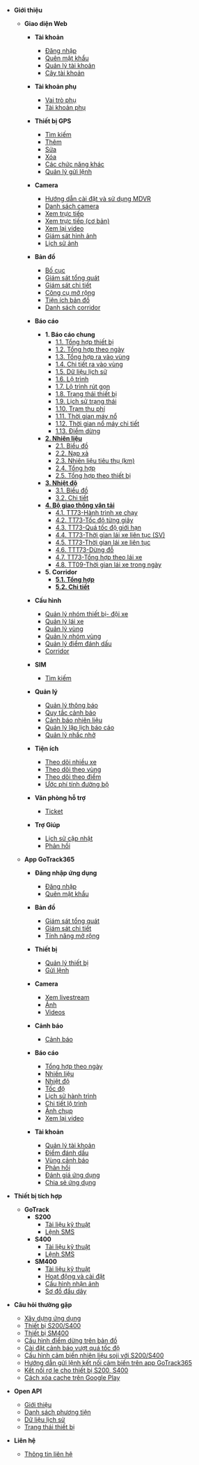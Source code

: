 - **Giới thiệu**
  - **Giao diện Web**
    - **Tài khoản**
      - [Đăng nhập](vi/modules/web-interface/users/login/)
      - [Quên mật khẩu](vi/modules/web-interface/users/forget-password/)
      - [Quản lý tài khoản](vi/modules/web-interface/users/account-management/)
      - [Cây tài khoản](vi/modules/web-interface/users/account-tree/)
     
    - **Tài khoản phụ**
      - [Vai trò phụ](vi/modules/web-interface/auxiliary/role-alias/)
      - [Tài khoản phụ](vi/modules/web-interface/auxiliary/user-alias/)
    - **Thiết bị GPS**
      - [Tìm kiếm ](vi/modules/web-interface/devices/search-device/)
      - [Thêm ](vi/modules/web-interface/devices/add-device/)
      - [Sửa  ](vi/modules/web-interface/devices/edit-device/)
      - [Xóa  ](vi/modules/web-interface/devices/delete-device/)
      - [Các chức năng khác](vi/modules/web-interface/devices/equipment-management/)
      - [Quản lý gửi lệnh ](vi/modules/web-interface/devices/send-the-device-command/)

    - **Camera**  
      - [Hướng dẫn cài đặt và sử dụng MDVR](vi/modules/web-interface/camera/instructions-for-installing-configuring/)
      - [Danh sách camera ](vi/modules/web-interface/camera/list-camera/)
      - [Xem trực tiếp](vi/modules/web-interface/camera/livestream/)
      - [Xem trực tiếp (cơ bản)](vi/modules/web-interface/camera/livestream-basic/)
      - [Xem lại video](vi/modules/web-interface/camera/playback/)
      - [Giám sát hình ảnh](vi/modules/web-interface/camera/live-photo/)
      - [Lịch sử ảnh](vi/modules/web-interface/camera/history-image/)
    - **Bản đồ**
      - [Bố cục ](vi/modules/web-interface/tracking/Interface-main/)
      - [Giám sát tổng quát   ](vi/modules/web-interface/tracking/general-device-monitoring/)
      - [Giám sát chi tiết](vi/modules/web-interface/tracking/detailed-monitoring/)
      - [Công cụ mở rộng](vi/modules/web-interface/tracking/map-tools/)
      - [Tiện ích bản đồ](vi/modules/web-interface/tracking/map-widget/)
      - [Danh sách corridor](vi/modules/web-interface/tracking/map-corridor/)
    - **Báo cáo**
      - **1. Báo cáo chung**
          - [1.1. Tổng hợp thiết bị](vi/modules/web-interface/reports/general-report/summary-devices/)
          - [1.2. Tổng hợp theo ngày](vi/modules/web-interface/reports/general-report/summary-by-days/)
          - [1.3. Tổng hợp ra vào vùng](vi/modules/web-interface/reports/general-report/geofence-summary/)
          - [1.4. Chi tiết ra vào vùng](vi/modules/web-interface/reports/general-report/geofence-detail/)
          - [1.5. Dữ liệu lịch sử](vi/modules/web-interface/reports/general-report/history/)
          - [1.6. Lộ trình](vi/modules/web-interface/reports/general-report/route/)
          - [1.7. Lộ trình rút gọn](vi/modules/web-interface/reports/general-report/route-simple/)
          - [1.8. Trạng thái thiết bị](vi/modules/web-interface/reports/general-report/status-device/)
          - [1.9. Lịch sử trạng thái](vi/modules/web-interface/reports/general-report/status-history/)
          - [1.10. Trạm thu phí](vi/modules/web-interface/reports/general-report/toll-station/)
          - [1.11. Thời gian máy nổ](vi/modules/web-interface/reports/general-report/engine/)
          - [1.12. Thời gian nổ máy chi tiết](vi/modules/web-interface/reports/general-report/engine-detail/)
          - [1.13. Điểm dừng](vi/modules/web-interface/reports/general-report/stop-point/)
      - [**2. Nhiên liệu**](vi/modules/web-interface/reports/fuel/)
          - [2.1. Biểu đồ](vi/modules/web-interface/reports/fuel/chart/)
          - [2.2. Nạp xả](vi/modules/web-interface/reports/fuel/changes/)
          - [2.3. Nhiên liệu tiêu thụ (km)](vi/modules/web-interface/reports/fuel/fuel-estimate/)
          - [2.4. Tổng hợp](vi/modules/web-interface/reports/fuel/fuel-summary/)
          - [2.5. Tổng hợp theo thiết bị](vi/modules/web-interface/reports/fuel/fuel-summary-by-days/)
      - [**3. Nhiệt độ**](vi/modules/web-interface/reports/temperature/)
          - [3.1. Biểu đồ](vi/modules/web-interface/reports/temperature/chart/)
          - [3.2. Chi tiết](vi/modules/web-interface/reports/temperature/detail/)
      - [**4. Bộ giao thông vận tải**](vi/modules/web-interface/reports/the-transportation/)
          - [4.1. TT73-Hành trình xe chạy](vi/modules/web-interface/reports/the-transportation/gov-journey/)
          - [4.2. TT73-Tốc độ từng giây](vi/modules/web-interface/reports/the-transportation/gov-speed/)
          - [4.3. TT73-Quá tốc độ giới hạn](vi/modules/web-interface/reports/the-transportation/gov-over-speed/)
          - [4.4. TT73-Thời gian lái xe liên tục (SV)](vi/modules/web-interface/reports/the-transportation/gov-driving/)
          - [4.5. TT73-Thời gian lái xe liên tục](vi/modules/web-interface/reports/the-transportation/gov-driving-device/)
          - [4.6. TTT73-Dừng đỗ](vi/modules/web-interface/reports/the-transportation/gov-stop/)
          - [4.7. TT73-Tổng hợp theo lái xe](vi/modules/web-interface/reports/the-transportation/gov-summary-by-driver/)
          - [4.8. TT09-Thời gian lái xe trong ngày](vi/modules/web-interface/reports/the-transportation/gov-driving-on-day/)
      - **5. Corridor**
        - [**5.1. Tổng hợp**](vi/modules/web-interface/reports/corridor/summary/)
        - [**5.2. Chi tiết**](vi/modules/web-interface/reports/corridor/detail/)
    - **Cấu hình**
      - [Quản lý nhóm thiết bị- đội xe ](vi/modules/web-interface/configuration/device-group/)
      - [Quản lý lái xe](vi/modules/web-interface/configuration/driver/)
      - [Quản lý vùng](vi/modules/web-interface/configuration/manage-region/)
      - [Quản lý nhóm vùng](vi/modules/web-interface/configuration/group-geofence/)
      - [Quản lý điểm đánh dấu](vi/modules/web-interface/configuration/manage-poi/) 
      - [Corridor](vi/modules/web-interface/configuration/corridor/)
    - **SIM**
      - [Tìm kiếm](vi/modules/web-interface/sim/)
    
    - **Quản lý**
      - [Quản lý thông báo](vi/modules/web-interface/notification/)
      - [Quy tắc cảnh báo](vi/modules/web-interface/notification/warning/)
      - [Cảnh báo nhiên liệu](vi/modules/web-interface/notification/fuel-alert/)
      - [Quản lý lập lịch báo cáo](vi/modules/web-interface/notification/schedule-report/)
      - [Quản lý nhắc nhở](vi/modules/web-interface/notification/remind/)
     
    - **Tiện ích**
      - [Theo dõi nhiều xe](vi/modules/web-interface/utilities/trackings/) 
      - [Theo dõi theo vùng](vi/modules/web-interface/utilities/multi-tracking-by-geofence/) 
      - [Theo dõi theo điểm](vi/modules/web-interface/utilities/multi-tracking-by-landmarks/)
      - [Ước phí tính đường bộ](vi/modules/web-interface/utilities/estimated-road-charges/)
     
    - **Văn phòng hỗ trợ**
      - [Ticket](vi/modules/web-interface/back-office/ticket/)

    - **Trợ Giúp**
      - [Lịch sử cập nhật](vi/modules/web-interface/version-history/)
      - [Phản hồi](vi/modules/web-interface/back-office/feedback/)
  
  - **App GoTrack365**
    - **Đăng nhập ứng dụng**
      - [Đăng nhập](vi/modules/app-gotrack365/login/)
      - [Quên mật khẩu](vi/modules/app-gotrack365/forget-password/)
    - **Bản đồ**
      - [Giám sát tổng quát ](vi/modules/app-gotrack365/general-device-monitoring/)
      - [Giám sát chi tiết](vi/modules/app-gotrack365/detailed-monitoring/)
      - [Tính năng mở rộng ](vi/modules/app-gotrack365/send-command/)
    - **Thiết bị**
      - [Quản lý thiết bị](vi/modules/app-gotrack365/device/)
      - [Gửi lệnh](vi/modules/app-gotrack365/send-command-pro-new/)
      
    - **Camera**  
      - [Xem livestream](vi/modules/app-gotrack365/camera/livestream/)
      - [Ảnh ](vi/modules/app-gotrack365/camera/photo/)
      - [Videos ](vi/modules/app-gotrack365/camera/videos/)
    - **Cảnh báo**
      - [Cảnh báo](vi/modules/app-gotrack365/notification/warning/)
     
    - **Báo cáo**
      - [Tổng hợp theo ngày](vi/modules/app-gotrack365/reports/summary-by-day/)
      - [Nhiên liệu](vi/modules/app-gotrack365/reports/fuel/)
      - [Nhiệt độ](vi/modules/app-gotrack365/reports/temperature/)
      - [Tốc độ](vi/modules/app-gotrack365/reports/speed/)
      - [Lịch sử hành trình](vi/modules/app-gotrack365/reports/route-history/)
      - [Chi tiết  lộ  trình](vi/modules/app-gotrack365/reports/route-detail/)
      - [Ảnh chụp ](vi/modules/app-gotrack365/reports/photo/)
      - [Xem lại video](vi/modules/app-gotrack365/reports/playback-video/)
    
    
    - **Tài khoản**
      - [Quản lý tài khoản](vi/modules/app-gotrack365/account-management/)
      - [Điểm đánh dấu](vi/modules/app-gotrack365/poi/)
      - [Vùng cảnh báo](vi/modules/app-gotrack365/warning-area/) 
      - [Phản hồi](vi/modules/app-gotrack365/different/feedback/)
      - [Đánh giá ứng dụng](vi/modules/app-gotrack365/different/app-review/)
      - [Chia sẻ ứng dụng](vi/modules/app-gotrack365/different/app-share/)

- **Thiết bị tích hợp**
  - **GoTrack**
    - **S200**
      - [Tài liệu kỹ thuật](vi/modules/integrated-devices/smc/s200/technical-document/)
      - [Lệnh SMS](vi/modules/integrated-devices/smc/s200/sms-command/)
    - **S400**
      - [Tài liệu kỹ thuật](vi/modules/integrated-devices/smc/s400/technical-document/)
      - [Lệnh SMS](vi/modules/integrated-devices/smc/s400/sms-command/)
    - **SM400**
      - [Tài liệu kỹ thuật](vi/modules/integrated-devices/smc/sm400/technical-document/)
      - [Hoạt động và cài đặt](vi/modules/integrated-devices/smc/sm400/operation-settings/)
      - [Cấu hình nhận ảnh](vi/modules/integrated-devices/smc/sm400/configuration-connection/)
      - [Sơ đồ đấu dây ](vi/modules/integrated-devices/smc/sm400/wriring-diagram/) 

- **Câu hỏi thường gặp**
  - [Xây dựng ứng dụng](vi/modules/web-interface/faq/build-app/)
  - [Thiết bị S200/S400](vi/modules/web-interface/faq/device-s200-s400/)
  - [Thiết bị SM400](vi/modules/web-interface/faq/sm400/)
  - [Cấu hình điểm dừng trên bản đồ](vi/modules/web-interface/faq/configure-stops/)
  - [Cài đặt cảnh báo vượt quá tốc độ](vi/modules/web-interface/faq/setting-over-speed/)
  - [Cấu hình cảm biến nhiên liệu soji với S200/S400](vi/modules/web-interface/faq/connect-sensor-s400/)
  - [Hướng dẫn gửi lệnh kết nối cảm biến trên app GoTrack365](vi/modules/app-gotrack365/send-command-sensor-pro-new/)
  - [Kết nối rơ le cho thiết bị S200, S400](vi/modules/web-interface/faq/ro-le/)
  - [Cách xóa cache trên Google Play](vi/modules/web-interface/faq/clear-cache-on-google-play/)
- **Open API**  
  - [Giới thiệu](vi/modules/api/get-started/) 
  - [Danh sách phương tiện](vi/modules/api/get-vehicles/)
  - [Dữ liệu lịch sử](vi/modules/api/get-history/)
  - [Trạng thái thiết bị](vi/modules/api/get-status-vehicles/)
- **Liên hệ**  
  - [Thông tin liên hệ](vi/modules/web-interface/contact/) 

